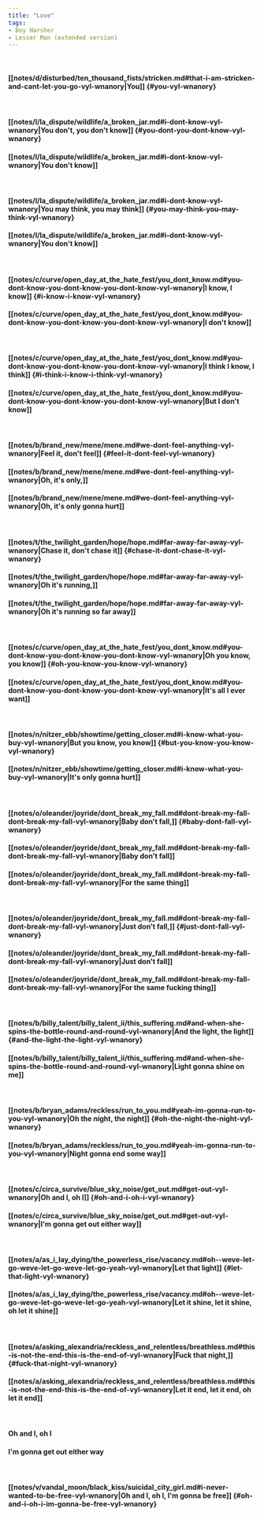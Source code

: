 ```yaml
---
title: "Love"
tags:
- Boy Harsher
- Lesser Man (extended version)
---
```

&nbsp;
#### [[notes/d/disturbed/ten_thousand_fists/stricken.md#that-i-am-stricken-and-cant-let-you-go-vyl-wnanory|You]] {#you-vyl-wnanory}
&nbsp;
#### [[notes/l/la_dispute/wildlife/a_broken_jar.md#i-dont-know-vyl-wnanory|You don't, you don't know]] {#you-dont-you-dont-know-vyl-wnanory}
#### [[notes/l/la_dispute/wildlife/a_broken_jar.md#i-dont-know-vyl-wnanory|You don't know]]
&nbsp;
#### [[notes/l/la_dispute/wildlife/a_broken_jar.md#i-dont-know-vyl-wnanory|You may think, you may think]] {#you-may-think-you-may-think-vyl-wnanory}
#### [[notes/l/la_dispute/wildlife/a_broken_jar.md#i-dont-know-vyl-wnanory|You don't know]]
&nbsp;
#### [[notes/c/curve/open_day_at_the_hate_fest/you_dont_know.md#you-dont-know-you-dont-know-you-dont-know-vyl-wnanory|I know, I know]] {#i-know-i-know-vyl-wnanory}
#### [[notes/c/curve/open_day_at_the_hate_fest/you_dont_know.md#you-dont-know-you-dont-know-you-dont-know-vyl-wnanory|I don't know]]
&nbsp;
#### [[notes/c/curve/open_day_at_the_hate_fest/you_dont_know.md#you-dont-know-you-dont-know-you-dont-know-vyl-wnanory|I think I know, I think]] {#i-think-i-know-i-think-vyl-wnanory}
#### [[notes/c/curve/open_day_at_the_hate_fest/you_dont_know.md#you-dont-know-you-dont-know-you-dont-know-vyl-wnanory|But I don't know]]
&nbsp;
#### [[notes/b/brand_new/mene/mene.md#we-dont-feel-anything-vyl-wnanory|Feel it, don't feel]] {#feel-it-dont-feel-vyl-wnanory}
#### [[notes/b/brand_new/mene/mene.md#we-dont-feel-anything-vyl-wnanory|Oh, it's only,]]
#### [[notes/b/brand_new/mene/mene.md#we-dont-feel-anything-vyl-wnanory|Oh, it's only gonna hurt]]
&nbsp;
#### [[notes/t/the_twilight_garden/hope/hope.md#far-away-far-away-vyl-wnanory|Chase it, don't chase it]] {#chase-it-dont-chase-it-vyl-wnanory}
#### [[notes/t/the_twilight_garden/hope/hope.md#far-away-far-away-vyl-wnanory|Oh it's running,]]
#### [[notes/t/the_twilight_garden/hope/hope.md#far-away-far-away-vyl-wnanory|Oh it's running so far away]]
&nbsp;
#### [[notes/c/curve/open_day_at_the_hate_fest/you_dont_know.md#you-dont-know-you-dont-know-you-dont-know-vyl-wnanory|Oh you know, you know]] {#oh-you-know-you-know-vyl-wnanory}
#### [[notes/c/curve/open_day_at_the_hate_fest/you_dont_know.md#you-dont-know-you-dont-know-you-dont-know-vyl-wnanory|It's all I ever want]]
&nbsp;
#### [[notes/n/nitzer_ebb/showtime/getting_closer.md#i-know-what-you-buy-vyl-wnanory|But you know, you know]] {#but-you-know-you-know-vyl-wnanory}
#### [[notes/n/nitzer_ebb/showtime/getting_closer.md#i-know-what-you-buy-vyl-wnanory|It's only gonna hurt]]
&nbsp;
#### [[notes/o/oleander/joyride/dont_break_my_fall.md#dont-break-my-fall-dont-break-my-fall-vyl-wnanory|Baby don't fall,]] {#baby-dont-fall-vyl-wnanory}
#### [[notes/o/oleander/joyride/dont_break_my_fall.md#dont-break-my-fall-dont-break-my-fall-vyl-wnanory|Baby don't fall]]
#### [[notes/o/oleander/joyride/dont_break_my_fall.md#dont-break-my-fall-dont-break-my-fall-vyl-wnanory|For the same thing]]
&nbsp;
#### [[notes/o/oleander/joyride/dont_break_my_fall.md#dont-break-my-fall-dont-break-my-fall-vyl-wnanory|Just don't fall,]] {#just-dont-fall-vyl-wnanory}
#### [[notes/o/oleander/joyride/dont_break_my_fall.md#dont-break-my-fall-dont-break-my-fall-vyl-wnanory|Just don't fall]]
#### [[notes/o/oleander/joyride/dont_break_my_fall.md#dont-break-my-fall-dont-break-my-fall-vyl-wnanory|For the same fucking thing]]
&nbsp;
#### [[notes/b/billy_talent/billy_talent_ii/this_suffering.md#and-when-she-spins-the-bottle-round-and-round-vyl-wnanory|And the light, the light]] {#and-the-light-the-light-vyl-wnanory}
#### [[notes/b/billy_talent/billy_talent_ii/this_suffering.md#and-when-she-spins-the-bottle-round-and-round-vyl-wnanory|Light gonna shine on me]]
&nbsp;
#### [[notes/b/bryan_adams/reckless/run_to_you.md#yeah-im-gonna-run-to-you-vyl-wnanory|Oh the night, the night]] {#oh-the-night-the-night-vyl-wnanory}
#### [[notes/b/bryan_adams/reckless/run_to_you.md#yeah-im-gonna-run-to-you-vyl-wnanory|Night gonna end some way]]
&nbsp;
#### [[notes/c/circa_survive/blue_sky_noise/get_out.md#get-out-vyl-wnanory|Oh and I, oh I]] {#oh-and-i-oh-i-vyl-wnanory}
#### [[notes/c/circa_survive/blue_sky_noise/get_out.md#get-out-vyl-wnanory|I'm gonna get out either way]]
&nbsp;
#### [[notes/a/as_i_lay_dying/the_powerless_rise/vacancy.md#oh--weve-let-go-weve-let-go-weve-let-go-yeah-vyl-wnanory|Let that light]] {#let-that-light-vyl-wnanory}
#### [[notes/a/as_i_lay_dying/the_powerless_rise/vacancy.md#oh--weve-let-go-weve-let-go-weve-let-go-yeah-vyl-wnanory|Let it shine, let it shine, oh let it shine]]
&nbsp;
#### [[notes/a/asking_alexandria/reckless_and_relentless/breathless.md#this-is-not-the-end-this-is-the-end-of-vyl-wnanory|Fuck that night,]] {#fuck-that-night-vyl-wnanory}
#### [[notes/a/asking_alexandria/reckless_and_relentless/breathless.md#this-is-not-the-end-this-is-the-end-of-vyl-wnanory|Let it end, let it end, oh let it end]]
&nbsp;
#### Oh and I, oh I
#### I'm gonna get out either way
&nbsp;
#### [[notes/v/vandal_moon/black_kiss/suicidal_city_girl.md#i-never-wanted-to-be-free-vyl-wnanory|Oh and I, oh I, I'm gonna be free]] {#oh-and-i-oh-i-im-gonna-be-free-vyl-wnanory}
